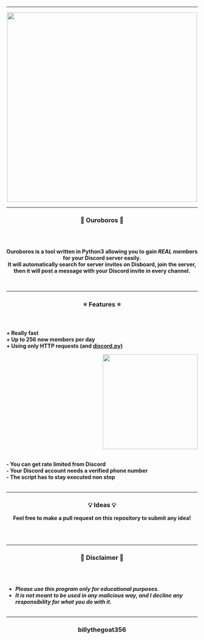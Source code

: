 -----

<p align="center">
<img src="https://repository-images.githubusercontent.com/376834203/fabd4d61-a358-4ff2-80ae-cb7044a90fd6", width="500", height="500">
</p>

-----

### <p align="center">🔮 Ouroboros 🔮</p>

<br><br>
<p align="center">
<strong>
Ouroboros is a tool written in Python3 allowing you to gain <em>REAL</em> members
<br>
for your Discord server easily.
<br>
It will automatically search for server invites on Disboard, join the server,
<br>
then it will post a message with your Discord invite in every channel.
<br>
</strong>
</p>
<br>

-----

### <p align="center">⭐ Features ⭐</p>

<br><br>
<strong>+ Really fast</strong>
<br>
<strong>+ Up to 256 new members per day</strong>
<br>
<strong>+ Using only HTTP requests (and <a href="https://github.com/Rapptz/discord.py">discord.py</a>)</strong>
<br>

<p align="right">
<img src="https://repository-images.githubusercontent.com/376834203/fabd4d61-a358-4ff2-80ae-cb7044a90fd6" width="250", height="250">
</p>

<br>
<strong>- You can get rate limited from Discord</strong>
<br>
<strong>- Your Discord account needs a verified phone number</strong>
<br>
<strong>- The script has to stay executed non stop</strong>
<br><br>

-----

### <p align="center">💡 Ideas 💡</p>

<p align="center"><strong>Feel free to make a pull request on this repository to submit any idea!</strong</p>

<br><br>

-----

### <p align="center">📌 Disclaimer 📌</p>

<br><br>
* ***Please use this program only for educational purposes.***
* ***It is not meant to be used in any malicious way, and I decline any responsibility for what you do with it.***
<br><br>

-----

### <p align="center">billythegoat356</p>
